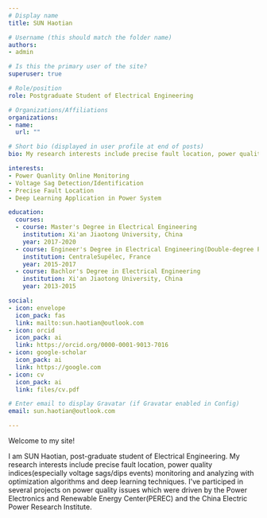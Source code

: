 ```yaml
---
# Display name
title: SUN Haotian

# Username (this should match the folder name)
authors:
- admin

# Is this the primary user of the site?
superuser: true

# Role/position
role: Postgraduate Student of Electrical Engineering

# Organizations/Affiliations
organizations:
- name: 
  url: ""

# Short bio (displayed in user profile at end of posts)
bio: My research interests include precise fault location, power quality indices(especially voltage sags/dips events) monitoring and analyzing with optimization algorithms and deep learning techniques.

interests:
- Power Quanlity Online Monitoring
- Voltage Sag Detection/Identification
- Precise Fault Location
- Deep Learning Application in Power System

education:
  courses:
  - course: Master's Degree in Electrical Engineering
    institution: Xi'an Jiaotong University, China
    year: 2017-2020
  - course: Engineer's Degree in Electrical Engineering(Double-degree Program)
    institution: CentraleSupélec, France
    year: 2015-2017
  - course: Bachlor's Degree in Electrical Engineering
    institution: Xi'an Jiaotong University, China
    year: 2013-2015

social:
- icon: envelope
  icon_pack: fas
  link: mailto:sun.haotian@outlook.com
- icon: orcid
  icon_pack: ai
  link: https://orcid.org/0000-0001-9013-7016
- icon: google-scholar
  icon_pack: ai
  link: https://google.com
- icon: cv
  icon_pack: ai
  link: files/cv.pdf

# Enter email to display Gravatar (if Gravatar enabled in Config)
email: sun.haotian@outlook.com

---
```


Welcome to my site! 

I am SUN Haotian, post-graduate student of Electrical Engineering. My research interests include precise fault location, power quality indices(especially voltage sags/dips events) monitoring and analyzing with optimization algorithms and deep learning techniques. I've participed in several projects on power quality issues which were driven by the Power Electronics and Renewable Energy Center(PEREC) and the China Electric Power Research Institute.


